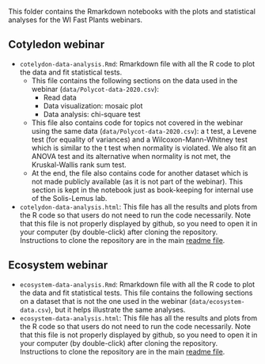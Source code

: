 This folder contains the Rmarkdown notebooks with the plots and statistical analyses for the WI Fast Plants webinars.

## Cotyledon webinar

- `cotelydon-data-analysis.Rmd`: Rmarkdown file with all the R code to plot the data and fit statistical tests. 
    - This file contains the following sections on the data used in the webinar (`data/Polycot-data-2020.csv`):
        - Read data
        - Data visualization: mosaic plot
        - Data analysis: chi-square test
    - This file also contains code for topics not covered in the webinar using the same data (`data/Polycot-data-2020.csv`): a t test, a Levene test (for equality of variances) and a Wilcoxon-Mann-Whitney test which is similar to the t test when normality is violated. We also fit an ANOVA test and its alternative when normality is not met, the Kruskal-Wallis rank sum test.
    - At the end, the file also contains code for another dataset which is not made publicly available (as it is not part of the webinar). This section is kept in the notebook just as book-keeping for internal use of the Solis-Lemus lab.
- `cotelydon-data-analysis.html`: This file has all the results and plots from the R code so that users do not need to run the code necessarily. Note that this file is not properly displayed by github, so you need to open it in your computer (by double-click) after cloning the repository. Instructions to clone the repository are in the main [readme file](https://github.com/crsl4/fast-stats#wi-fast-stats-overview).


## Ecosystem webinar

- `ecosystem-data-analysis.Rmd`: Rmarkdown file with all the R code to plot the data and fit statistical tests. This file contains the following sections on a dataset that is not the one used in the webinar (`data/ecosystem-data.csv`), but it helps illustrate the same analyses.
- `ecosystem-data-analysis.html`: This file has all the results and plots from the R code so that users do not need to run the code necessarily. Note that this file is not properly displayed by github, so you need to open it in your computer (by double-click) after cloning the repository. Instructions to clone the repository are in the main [readme file](https://github.com/crsl4/fast-stats#wi-fast-stats-overview).